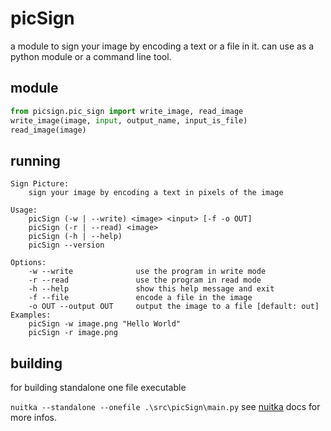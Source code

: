 # picSign
a module to sign your image by encoding a text or a file in it.
can use as a python module or a command line tool.

## module

```python
from picsign.pic_sign import write_image, read_image
write_image(image, input, output_name, input_is_file)
read_image(image)
```

## running
```
Sign Picture:
    sign your image by encoding a text in pixels of the image

Usage:
    picSign (-w | --write) <image> <input> [-f -o OUT]
    picSign (-r | --read) <image>
    picSign (-h | --help)
    picSign --version

Options:
    -w --write              use the program in write mode
    -r --read               use the program in read mode
    -h --help               show this help message and exit
    -f --file               encode a file in the image
    -o OUT --output OUT     output the image to a file [default: out]
Examples:
    picSign -w image.png "Hello World"
    picSign -r image.png
```

## building
for building standalone one file executable

`nuitka --standalone --onefile .\src\picSign\main.py`
see [nuitka](https://nuitka.net/docs/latest/UserGuide/GUI.html#standalone-mode) docs for more infos.